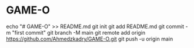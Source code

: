 # GAME-O
echo "# GAME-O" >> README.md
git init
git add README.md
git commit -m "first commit"
git branch -M main
git remote add origin https://github.com/Ahmedzkadry/GAME-O.git
git push -u origin main

